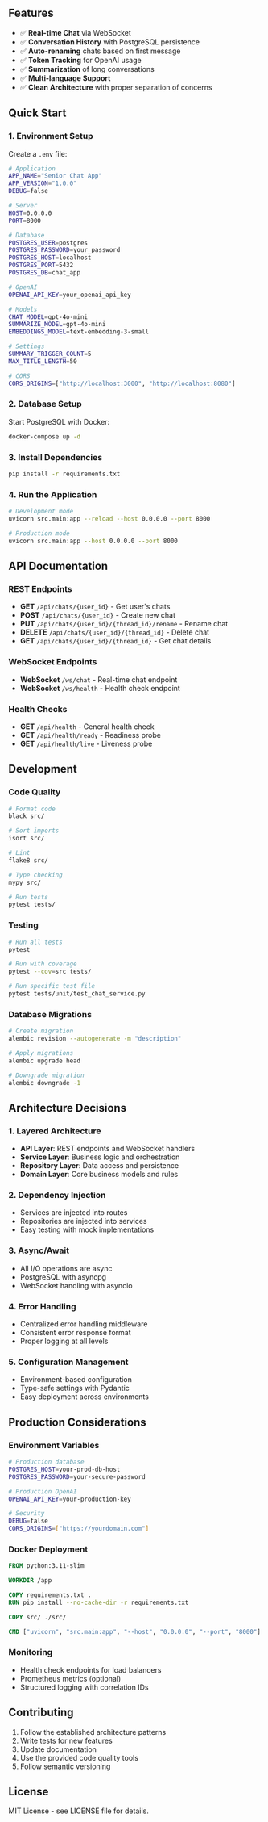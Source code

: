 
## Features

- ✅ **Real-time Chat** via WebSocket
- ✅ **Conversation History** with PostgreSQL persistence
- ✅ **Auto-renaming** chats based on first message
- ✅ **Token Tracking** for OpenAI usage
- ✅ **Summarization** of long conversations
- ✅ **Multi-language Support**
- ✅ **Clean Architecture** with proper separation of concerns


## Quick Start

### 1. Environment Setup

Create a `.env` file:

```bash
# Application
APP_NAME="Senior Chat App"
APP_VERSION="1.0.0"
DEBUG=false

# Server
HOST=0.0.0.0
PORT=8000

# Database
POSTGRES_USER=postgres
POSTGRES_PASSWORD=your_password
POSTGRES_HOST=localhost
POSTGRES_PORT=5432
POSTGRES_DB=chat_app

# OpenAI
OPENAI_API_KEY=your_openai_api_key

# Models
CHAT_MODEL=gpt-4o-mini
SUMMARIZE_MODEL=gpt-4o-mini
EMBEDDINGS_MODEL=text-embedding-3-small

# Settings
SUMMARY_TRIGGER_COUNT=5
MAX_TITLE_LENGTH=50

# CORS
CORS_ORIGINS=["http://localhost:3000", "http://localhost:8080"]
```

### 2. Database Setup

Start PostgreSQL with Docker:

```bash
docker-compose up -d
```

### 3. Install Dependencies

```bash
pip install -r requirements.txt
```

### 4. Run the Application

```bash
# Development mode
uvicorn src.main:app --reload --host 0.0.0.0 --port 8000

# Production mode
uvicorn src.main:app --host 0.0.0.0 --port 8000
```

## API Documentation

### REST Endpoints

- **GET** `/api/chats/{user_id}` - Get user's chats
- **POST** `/api/chats/{user_id}` - Create new chat
- **PUT** `/api/chats/{user_id}/{thread_id}/rename` - Rename chat
- **DELETE** `/api/chats/{user_id}/{thread_id}` - Delete chat
- **GET** `/api/chats/{user_id}/{thread_id}` - Get chat details

### WebSocket Endpoints

- **WebSocket** `/ws/chat` - Real-time chat endpoint
- **WebSocket** `/ws/health` - Health check endpoint

### Health Checks

- **GET** `/api/health` - General health check
- **GET** `/api/health/ready` - Readiness probe
- **GET** `/api/health/live` - Liveness probe

## Development

### Code Quality

```bash
# Format code
black src/

# Sort imports
isort src/

# Lint
flake8 src/

# Type checking
mypy src/

# Run tests
pytest tests/
```

### Testing

```bash
# Run all tests
pytest

# Run with coverage
pytest --cov=src tests/

# Run specific test file
pytest tests/unit/test_chat_service.py
```

### Database Migrations

```bash
# Create migration
alembic revision --autogenerate -m "description"

# Apply migrations
alembic upgrade head

# Downgrade migration
alembic downgrade -1
```

## Architecture Decisions

### 1. Layered Architecture
- **API Layer**: REST endpoints and WebSocket handlers
- **Service Layer**: Business logic and orchestration
- **Repository Layer**: Data access and persistence
- **Domain Layer**: Core business models and rules

### 2. Dependency Injection
- Services are injected into routes
- Repositories are injected into services
- Easy testing with mock implementations

### 3. Async/Await
- All I/O operations are async
- PostgreSQL with asyncpg
- WebSocket handling with asyncio

### 4. Error Handling
- Centralized error handling middleware
- Consistent error response format
- Proper logging at all levels

### 5. Configuration Management
- Environment-based configuration
- Type-safe settings with Pydantic
- Easy deployment across environments

## Production Considerations

### Environment Variables

```bash
# Production database
POSTGRES_HOST=your-prod-db-host
POSTGRES_PASSWORD=your-secure-password

# Production OpenAI
OPENAI_API_KEY=your-production-key

# Security
DEBUG=false
CORS_ORIGINS=["https://yourdomain.com"]
```

### Docker Deployment

```dockerfile
FROM python:3.11-slim

WORKDIR /app

COPY requirements.txt .
RUN pip install --no-cache-dir -r requirements.txt

COPY src/ ./src/

CMD ["uvicorn", "src.main:app", "--host", "0.0.0.0", "--port", "8000"]
```

### Monitoring

- Health check endpoints for load balancers
- Prometheus metrics (optional)
- Structured logging with correlation IDs

## Contributing

1. Follow the established architecture patterns
2. Write tests for new features
3. Update documentation
4. Use the provided code quality tools
5. Follow semantic versioning

## License

MIT License - see LICENSE file for details.
